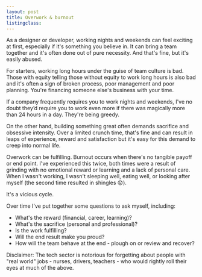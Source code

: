 ```yaml
---
layout: post
title: Overwork & burnout
listingclass: 
---
```


As a designer or developer, working nights and weekends can feel exciting at first, especially if it's something you believe in. It can bring a team together and it's often done out of pure necessity. And that's fine, but it's easily abused.

For starters, working long hours under the guise of team culture is bad. Those with equity telling those without equity to work long hours is also bad and it's often a sign of broken process, poor management and poor planning. You're financing someone else's business with your time.

If a company frequently requires you to work nights and weekends, I've no doubt they’d require you to work even more if there was magically more than 24 hours in a day. They're being greedy.

On the other hand, building something great often demands sacrifice and obsessive intensity. Over a limited crunch time, that's fine and can result in leaps of experience, reward and satisfaction but it's easy for this demand to creep into normal life.

Overwork can be fulfilling. Burnout occurs when there's no tangible payoff or end point. I've experienced this twice, both times were a result of grinding with no emotional reward or learning and a lack of personal care. When I wasn't working, I wasn't sleeping well, eating well, or looking after myself (the second time resulted in shingles 😞).

It's a vicious cycle.

Over time I've put together some questions to ask myself, including:

* What's the reward (financial, career, learning)?
* What's the sacrifice (personal and professional)?
* Is the work fulfilling?
* Will the end result make you proud?
* How will the team behave at the end - plough on or review and recover?

Disclaimer: The tech sector is notorious for forgetting about people with "real world" jobs - nurses, drivers, teachers - who would rightly roll their eyes at much of the above.
